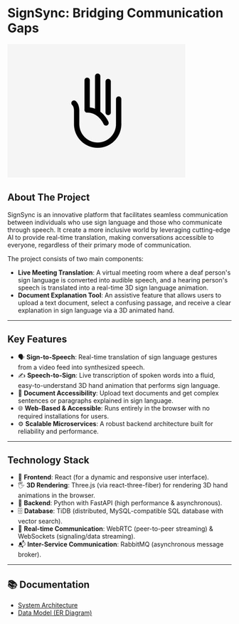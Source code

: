 # SignSync: Bridging Communication Gaps
![SignSync Logo](./assets/logo.jpeg)

## About The Project
SignSync is an innovative platform that facilitates seamless communication between individuals who use sign language and those who communicate through speech. It create a more inclusive world by leveraging cutting-edge AI to provide real-time translation, making conversations accessible to everyone, regardless of their primary mode of communication.

The project consists of two main components:

- **Live Meeting Translation**: A virtual meeting room where a deaf person's sign language is converted into audible speech, and a hearing person's speech is translated into a real-time 3D sign language animation.  
- **Document Explanation Tool**: An assistive feature that allows users to upload a text document, select a confusing passage, and receive a clear explanation in sign language via a 3D animated hand.  

---

## Key Features
- 🗣️ **Sign-to-Speech**: Real-time translation of sign language gestures from a video feed into synthesized speech.  
- ✍️ **Speech-to-Sign**: Live transcription of spoken words into a fluid, easy-to-understand 3D hand animation that performs sign language.  
- 📖 **Document Accessibility**: Upload text documents and get complex sentences or paragraphs explained in sign language.  
- 🌐 **Web-Based & Accessible**: Runs entirely in the browser with no required installations for users.  
- ⚙️ **Scalable Microservices**: A robust backend architecture built for reliability and performance.  

---

## Technology Stack
- 🎨 **Frontend**: React (for a dynamic and responsive user interface).  
- 🖐️ **3D Rendering**: Three.js (via react-three-fiber) for rendering 3D hand animations in the browser.  
- 🐍 **Backend**: Python with FastAPI (high performance & asynchronous).  
- 🗄️ **Database**: TiDB (distributed, MySQL-compatible SQL database with vector search).  
- 📡 **Real-time Communication**: WebRTC (peer-to-peer streaming) & WebSockets (signaling/data streaming).  
- 📬 **Inter-Service Communication**: RabbitMQ (asynchronous message broker).  

---

## 📚 Documentation
- [System Architecture](./documents/ARCHITECTURE.md)  
- [Data Model (ER Diagram)](./documents/ER-Diagram.md)  
